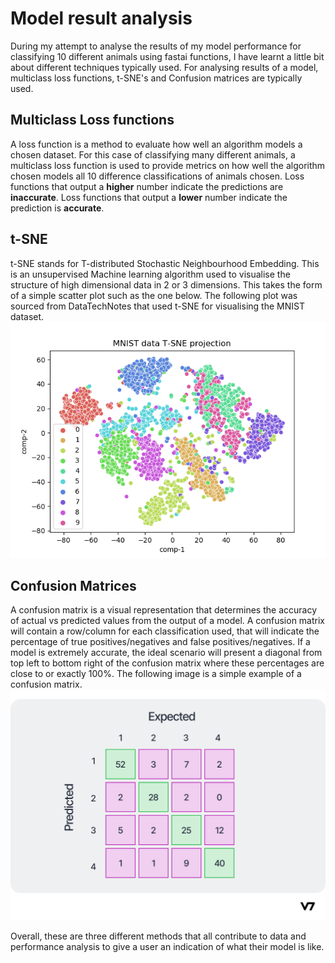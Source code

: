 # Model result analysis

During my attempt to analyse the results of my model performance for classifying 10 different animals using fastai functions, I have learnt a little bit about different techniques typically used.
For analysing results of a model, multiclass loss functions, t-SNE's and Confusion matrices are typically used. 

## Multiclass Loss functions

A loss function is a method to evaluate how well an algorithm models a chosen dataset. For this case of classifying many different animals,
a multiclass loss function is used to provide metrics on how well the algorithm chosen models all 10 difference classifications of animals chosen.
Loss functions that output a **higher** number indicate the predictions are **inaccurate**. Loss functions that 
output a **lower** number indicate the prediction is **accurate**.

## t-SNE

t-SNE stands for T-distributed Stochastic Neighbourhood Embedding. This is an unsupervised Machine learning algorithm used to visualise the structure of high dimensional data in 2 or 3 dimensions.
This takes the form of a simple scatter plot such as the one below. The following plot was sourced from DataTechNotes that used t-SNE for visualising the  MNIST dataset.
![](/images/t_SNE_image.jpg)

## Confusion Matrices
A confusion matrix is a visual representation that determines the accuracy of actual vs predicted values from the output of a model.
A confusion matrix will contain a row/column for each classification used, that will indicate the percentage of true positives/negatives and false positives/negatives.
If a model is extremely accurate, the ideal scenario will present a diagonal from top left to bottom right of the confusion matrix where these percentages are close to or exactly 100%.
The following image is a simple example of a confusion matrix. 
![](/images/confusion_matrix.jpg)

Overall, these are three different methods that all contribute to data and performance analysis to give a user an indication of what their model is like.
